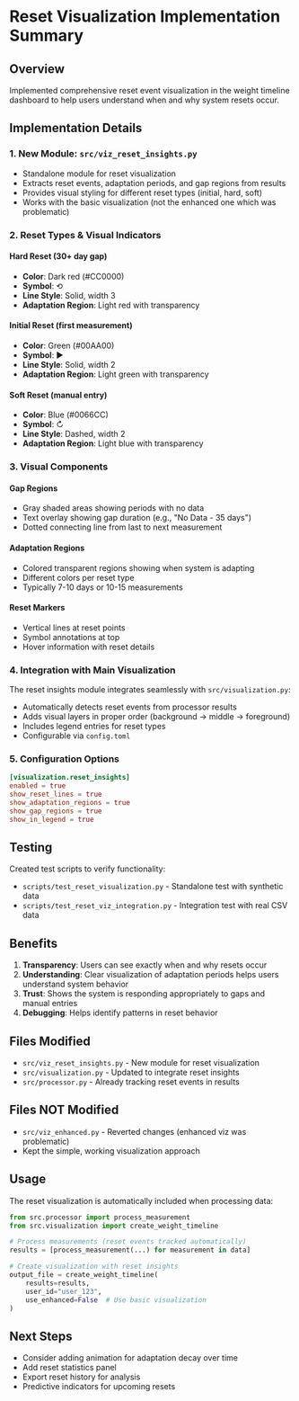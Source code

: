 # Reset Visualization Implementation Summary

## Overview
Implemented comprehensive reset event visualization in the weight timeline dashboard to help users understand when and why system resets occur.

## Implementation Details

### 1. New Module: `src/viz_reset_insights.py`
- Standalone module for reset visualization
- Extracts reset events, adaptation periods, and gap regions from results
- Provides visual styling for different reset types (initial, hard, soft)
- Works with the basic visualization (not the enhanced one which was problematic)

### 2. Reset Types & Visual Indicators

#### Hard Reset (30+ day gap)
- **Color**: Dark red (#CC0000)
- **Symbol**: ⟲
- **Line Style**: Solid, width 3
- **Adaptation Region**: Light red with transparency

#### Initial Reset (first measurement)
- **Color**: Green (#00AA00)  
- **Symbol**: ▶
- **Line Style**: Solid, width 2
- **Adaptation Region**: Light green with transparency

#### Soft Reset (manual entry)
- **Color**: Blue (#0066CC)
- **Symbol**: ↻
- **Line Style**: Dashed, width 2
- **Adaptation Region**: Light blue with transparency

### 3. Visual Components

#### Gap Regions
- Gray shaded areas showing periods with no data
- Text overlay showing gap duration (e.g., "No Data - 35 days")
- Dotted connecting line from last to next measurement

#### Adaptation Regions
- Colored transparent regions showing when system is adapting
- Different colors per reset type
- Typically 7-10 days or 10-15 measurements

#### Reset Markers
- Vertical lines at reset points
- Symbol annotations at top
- Hover information with reset details

### 4. Integration with Main Visualization

The reset insights module integrates seamlessly with `src/visualization.py`:
- Automatically detects reset events from processor results
- Adds visual layers in proper order (background → middle → foreground)
- Includes legend entries for reset types
- Configurable via `config.toml`

### 5. Configuration Options

```toml
[visualization.reset_insights]
enabled = true
show_reset_lines = true
show_adaptation_regions = true
show_gap_regions = true
show_in_legend = true
```

## Testing

Created test scripts to verify functionality:
- `scripts/test_reset_visualization.py` - Standalone test with synthetic data
- `scripts/test_reset_viz_integration.py` - Integration test with real CSV data

## Benefits

1. **Transparency**: Users can see exactly when and why resets occur
2. **Understanding**: Clear visualization of adaptation periods helps users understand system behavior
3. **Trust**: Shows the system is responding appropriately to gaps and manual entries
4. **Debugging**: Helps identify patterns in reset behavior

## Files Modified

- `src/viz_reset_insights.py` - New module for reset visualization
- `src/visualization.py` - Updated to integrate reset insights
- `src/processor.py` - Already tracking reset events in results

## Files NOT Modified

- `src/viz_enhanced.py` - Reverted changes (enhanced viz was problematic)
- Kept the simple, working visualization approach

## Usage

The reset visualization is automatically included when processing data:

```python
from src.processor import process_measurement
from src.visualization import create_weight_timeline

# Process measurements (reset events tracked automatically)
results = [process_measurement(...) for measurement in data]

# Create visualization with reset insights
output_file = create_weight_timeline(
    results=results,
    user_id="user_123",
    use_enhanced=False  # Use basic visualization
)
```

## Next Steps

- Consider adding animation for adaptation decay over time
- Add reset statistics panel
- Export reset history for analysis
- Predictive indicators for upcoming resets